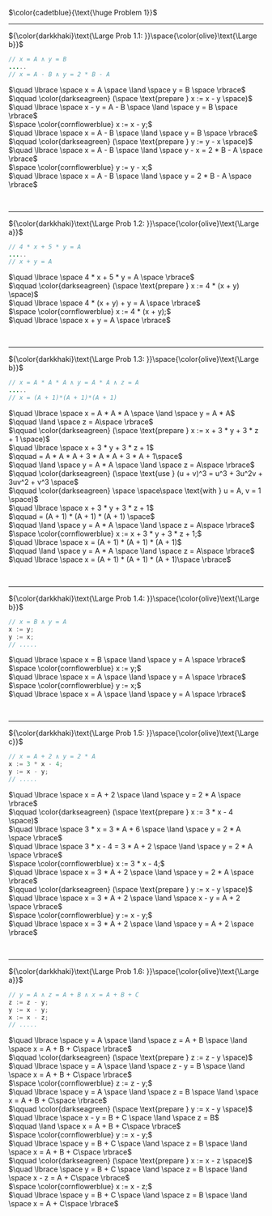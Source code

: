 $\color{cadetblue}{\text{\huge Problem 1}}$

---------------

${\color{darkkhaki}\text{\Large Prob 1.1: }}\space{\color{olive}\text{\Large b}}$

```java
// x = A ∧ y = B
.....
// x = A - B ∧ y = 2 * B - A
```

$\quad \lbrace \space x = A \space \land \space y = B \space \rbrace$  
$\qquad \color{darkseagreen} (\space \text{prepare } x := x - y \space)$  
$\quad \lbrace \space x - y = A - B \space \land \space y = B \space \rbrace$  
$\space \color{cornflowerblue} x := x - y;$  
$\quad \lbrace \space x = A - B \space \land \space y = B \space \rbrace$  
$\qquad \color{darkseagreen} (\space \text{prepare } y := y - x \space)$  
$\quad \lbrace \space x = A - B \space \land \space y - x = 2 * B - A \space \rbrace$  
$\space \color{cornflowerblue} y := y - x;$  
$\quad \lbrace \space x = A - B \space \land \space y = 2 * B - A \space \rbrace$  

<br/>

---------------

${\color{darkkhaki}\text{\Large Prob 1.2: }}\space{\color{olive}\text{\Large a}}$

```java
// 4 * x + 5 * y = A
.....
// x + y = A
```

$\quad \lbrace \space 4 * x + 5 * y = A \space \rbrace$  
$\qquad \color{darkseagreen} (\space \text{prepare } x := 4 * (x + y) \space)$  
$\quad \lbrace \space 4 * (x + y) + y = A \space \rbrace$  
$\space \color{cornflowerblue} x := 4 * (x + y);$  
$\quad \lbrace \space x + y = A \space \rbrace$  

<br/>

---------------

${\color{darkkhaki}\text{\Large Prob 1.3: }}\space{\color{olive}\text{\Large b}}$

```java
// x = A * A * A ∧ y = A * A ∧ z = A
.....
// x = (A + 1)*(A + 1)*(A + 1)
```

$\quad \lbrace \space x = A * A * A \space \land \space y = A * A$  
$\qquad \land \space z = A\space \rbrace$  
$\qquad \color{darkseagreen} (\space \text{prepare } x := x + 3 * y + 3 * z + 1 \space)$  
$\quad \lbrace \space x + 3 * y + 3 * z + 1$  
$\qquad = A * A * A + 3 * A * A + 3 * A + 1\space$  
$\qquad \land \space y = A * A \space \land \space z = A\space \rbrace$  
$\qquad \color{darkseagreen} (\space \text{use } (u + v)^3 = u^3 + 3u^2v + 3uv^2 + v^3 \space$  
$\qquad \color{darkseagreen} \space \space\space \text{with } u = A, v = 1 \space)$  
$\quad \lbrace \space x + 3 * y + 3 * z + 1$  
$\qquad = (A + 1) * (A + 1) * (A + 1) \space$  
$\qquad \land \space y = A * A \space \land \space z = A\space \rbrace$  
$\space \color{cornflowerblue} x := x + 3 * y + 3 * z + 1;$  
$\quad \lbrace \space x = (A + 1) * (A + 1) * (A + 1)$  
$\qquad \land \space y = A * A \space \land \space z = A\space \rbrace$  
$\quad \lbrace \space x = (A + 1) * (A + 1) * (A + 1)\space \rbrace$  

<br/>

---------------

${\color{darkkhaki}\text{\Large Prob 1.4: }}\space{\color{olive}\text{\Large b}}$

```java
// x = B ∧ y = A
x := y; 
y := x;
// .....
```

$\quad \lbrace \space x = B \space \land \space y = A \space \rbrace$  
$\space \color{cornflowerblue} x := y;$  
$\quad \lbrace \space x = A \space \land \space y = A \space \rbrace$  
$\space \color{cornflowerblue} y := x;$  
$\quad \lbrace \space x = A \space \land \space y = A \space \rbrace$  

<br/>

---------------

${\color{darkkhaki}\text{\Large Prob 1.5: }}\space{\color{olive}\text{\Large c}}$

```java
// x = A + 2 ∧ y = 2 * A
x := 3 * x - 4; 
y := x - y;
// .....
```

$\quad \lbrace \space x = A + 2 \space \land \space y = 2 * A \space \rbrace$  
$\qquad \color{darkseagreen} (\space \text{prepare } x := 3 * x - 4 \space)$  
$\quad \lbrace \space 3 * x = 3 * A + 6 \space \land \space y = 2 * A \space \rbrace$  
$\quad \lbrace \space 3 * x - 4 = 3 * A + 2 \space \land \space y = 2 * A \space \rbrace$  
$\space \color{cornflowerblue} x := 3 * x - 4;$  
$\quad \lbrace \space x = 3 * A + 2 \space \land \space y = 2 * A \space \rbrace$  
$\qquad \color{darkseagreen} (\space \text{prepare } y := x - y \space)$  
$\quad \lbrace \space x = 3 * A + 2 \space \land \space x - y = A + 2 \space \rbrace$  
$\space \color{cornflowerblue} y := x - y;$  
$\quad \lbrace \space x = 3 * A + 2 \space \land \space y = A + 2 \space \rbrace$  

<br/>

---------------

${\color{darkkhaki}\text{\Large Prob 1.6: }}\space{\color{olive}\text{\Large a}}$

```java
// y = A ∧ z = A + B ∧ x = A + B + C
z := z - y; 
y := x - y; 
x := x - z; 
// .....
```

$\quad \lbrace \space y = A \space \land \space z = A + B \space \land \space x = A + B + C\space \rbrace$  
$\qquad \color{darkseagreen} (\space \text{prepare } z := z - y \space)$  
$\quad \lbrace \space y = A \space \land \space z - y = B \space \land \space x = A + B + C\space \rbrace$  
$\space \color{cornflowerblue} z := z - y;$  
$\quad \lbrace \space y = A \space \land \space z = B \space \land \space x = A + B + C\space \rbrace$  
$\qquad \color{darkseagreen} (\space \text{prepare } y := x - y \space)$  
$\quad \lbrace \space x - y = B + C \space \land \space z = B$  
$\qquad \land \space x = A + B + C\space \rbrace$  
$\space \color{cornflowerblue} y := x - y;$  
$\quad \lbrace \space y = B + C \space \land \space z = B \space \land \space x = A + B + C\space \rbrace$  
$\qquad \color{darkseagreen} (\space \text{prepare } x := x - z \space)$  
$\quad \lbrace \space y = B + C \space \land \space z = B \space \land \space x - z = A + C\space \rbrace$  
$\space \color{cornflowerblue} x := x - z;$  
$\quad \lbrace \space y = B + C \space \land \space z = B \space \land \space x = A + C\space \rbrace$  

<br/>
